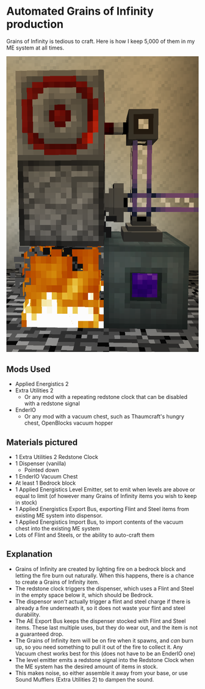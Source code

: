 # Automated Grains of Infinity production

Grains of Infinity is tedious to craft. Here is how I keep 5,000 of them in my ME system at all times.

![alt text][screenshot]

## Mods Used

* Applied Energistics 2
* Extra Utilities 2
  * Or any mod with a repeating redstone clock that can be disabled with a redstone signal
* EnderIO 
  * Or any mod with a vacuum chest, such as Thaumcraft's hungry chest, OpenBlocks vacuum hopper

## Materials pictured
* 1 Extra Utilities 2 Redstone Clock
* 1 Dispenser (vanilla)
  * Pointed down
* 1 EnderIO Vacuum Chest
* At least 1 Bedrock block
* 1 Applied Energistics Level Emitter, set to emit when levels are above or equal to limit (of however many Grains of Infinity items you wish to keep in stock)
* 1 Applied Energistics Export Bus, exporting Flint and Steel items from existing ME system into dispensor.
* 1 Applied Energistics Import Bus, to import contents of the vacuum chest into the existing ME system
* Lots of Flint and Steels, or the ability to auto-craft them

## Explanation
* Grains of Infinity are created by lighting fire on a bedrock block and letting the fire burn out naturally. When this happens, there is a chance to create a Grains of Infinity item.
* The redstone clock triggers the dispenser, which uses a Flint and Steel in the empty space below it, which should be Bedrock.
* The dispensor _won't_ actually trigger a flint and steel charge if there is already a fire underneath it, so it does not waste your flint and steel durability.
* The AE Export Bus keeps the dispenser stocked with Flint and Steel items. These last multiple uses, but they do wear out, and the item is not a guaranteed drop.
* The Grains of Infinity item will be on fire when it spawns, and _can_ burn up, so you need something to pull it out of the fire to collect it. Any Vacuum chest works best for this (does not have to be an EnderIO one)
* The level emitter emits a redstone signal into the Redstone Clock when the ME system has the desired amount of items in stock.
* This makes noise, so either assemble it away from your base, or use Sound Mufflers (Extra Utilities 2) to dampen the sound.

[screenshot]: ../Images/GrainsOfInfinity.png "Screenshot"